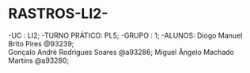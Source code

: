 # RASTROS-LI2-
-UC : LI2;
-TURNO PRÁTICO: PL5;
-GRUPO : 1;
-ALUNOS:
	Diogo Manuel Brito Pires @93239;	
	Gonçalo André Rodrigues Soares @a93286;
        Miguel Ângelo Machado Martins @a93280;
